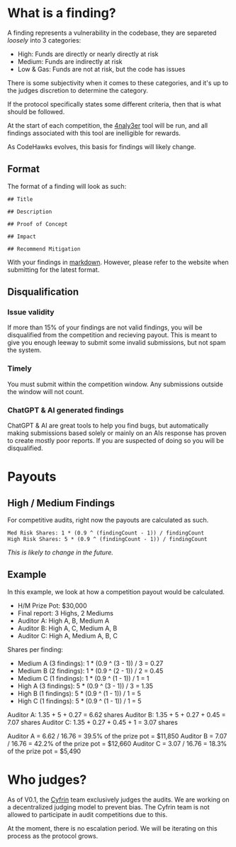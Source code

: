 # What is a finding? 

A finding represents a vulnerability in the codebase, they are separeted *loosely* into 3 categories:

- High: Funds are directly or nearly directly at risk
- Medium: Funds are indirectly at risk
- Low & Gas: Funds are not at risk, but the code has issues 

There is some subjectivity when it comes to these categories, and it's up to the judges discretion to determine the category.

If the protocol specifically states some different criteria, then that is what should be followed. 

At the start of each competition, the [4naly3er](https://github.com/Picodes/4naly3er) tool will be run, and all findings associated with this tool are inelligible for rewards.

As CodeHawks evolves, this basis for findings will likely change.

## Format

The format of a finding will look as such:

```
## Title

## Description

## Proof of Concept

## Impact

## Recommend Mitigation
```

With your findings in [markdown](https://www.markdownguide.org/). However, please refer to the website when submitting for the latest format. 

## Disqualification

### Issue validity

If more than 15% of your findings are not valid findings, you will be disqualified from the competition and recieving payout. This is meant to give you enough leeway to submit some invalid submissions, but not spam the system. 

### Timely

You must submit within the competition window. Any submissions outside the window will not count. 

### ChatGPT & AI generated findings

ChatGPT & AI are great tools to help you find bugs, but automatically making submissions based solely or mainly on an AIs response has proven to create mostly poor reports. If you are suspected of doing so you will be disqualified. 


# Payouts

## High / Medium Findings
For competitive audits, right now the payouts are calculated as such.

```
Med Risk Shares: 1 * (0.9 ^ (findingCount - 1)) / findingCount
High Risk Shares: 5 * (0.9 ^ (findingCount - 1)) / findingCount
```

*This is likely to change in the future.*

## Example

In this example, we look at how a competition payout would be calculated.

- H/M Prize Pot: $30,000
- Final report: 3 Highs, 2 Mediums
- Auditor A: High A, B, Medium A
- Auditor B: High A, C, Medium A, B
- Auditor C: High A, Medium A, B, C

Shares per finding:
- Medium A (3 findings): 1 * (0.9 ^ (3 - 1)) / 3 = 0.27
- Medium B (2 findings): 1 * (0.9 ^ (2 - 1)) / 2 = 0.45
- Medium C (1 findings): 1 * (0.9 ^ (1 - 1)) / 1 = 1
- High A   (3 findings): 5 * (0.9 ^ (3 - 1)) / 3 = 1.35
- High B   (1 findings): 5 * (0.9 ^ (1 - 1)) / 1 = 5
- High C   (1 findings): 5 * (0.9 ^ (1 - 1)) / 1 = 5

Auditor A: 1.35 + 5 + 0.27 = 6.62 shares
Auditor B: 1.35 + 5 + 0.27 + 0.45 = 7.07 shares
Auditor C: 1.35 + 0.27 + 0.45 + 1 = 3.07 shares

Auditor A = 6.62 / 16.76 = 39.5% of the prize pot = $11,850
Auditor B = 7.07 / 16.76 = 42.2% of the prize pot = $12,660
Auditor C = 3.07 / 16.76 = 18.3% of the prize pot = $5,490

# Who judges?

As of V0.1, the [Cyfrin](https://www.cyfrin.io/) team exclusively judges the audits. We are working on a decentralized judging model to prevent bias. The Cyfrin team is not allowed to participate in audit competitions due to this. 

At the moment, there is no escalation period. We will be iterating on this process as the protocol grows. 